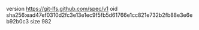 version https://git-lfs.github.com/spec/v1
oid sha256:ead47ef0310d2fc3e13e1ec9f5fb5d61766e1cc821e732b2fb88e3e6eb92b0c3
size 982
